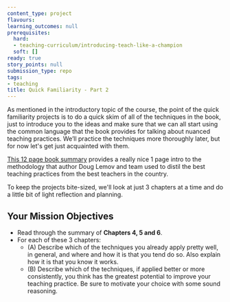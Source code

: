 ```yaml
---
content_type: project
flavours:
learning_outcomes: null
prerequisites:
  hard:
  - teaching-curriculum/introducing-teach-like-a-champion
  soft: []
ready: true
story_points: null
submission_type: repo
tags: 
- teaching
title: Quick Familiarity - Part 2
---
```


As mentioned in the introductory topic of the course, the point of the quick familiarity projects is to do a quick skim of all of the techniques in the book, just to introduce you to the ideas and make sure that we can all start using the common language that the book provides for talking about nuanced teaching practices. We’ll practice the techniques more thoroughly later, but for now let's get just acquainted with them.

[This 12 page book summary](https://www.boyd.k12.ky.us/userfiles/496/Classes/27400/Teach%20Like%20A%20Champion%20-%20The%20Main%20Idea.pdf) provides a really nice 1 page intro to the methodology that author Doug Lemov and team used to distil the best teaching practices from the best teachers in the country. 

To keep the projects bite-sized, we'll look at just 3 chapters at a time and do a little bit of light reflection and planning. 

## Your Mission Objectives
* Read through the summary of **Chapters 4, 5 and 6**. 
* For each of these 3 chapters: 
    * (A) Describe which of the techniques you already apply pretty well, in general, and where and how it is that you tend do so. Also explain how it is that you know it works. 
    * (B) Describe which of the techniques, if applied better or more consistently, you think has the greatest potential to improve your teaching practice. Be sure to motivate your choice with some sound reasoning.  
